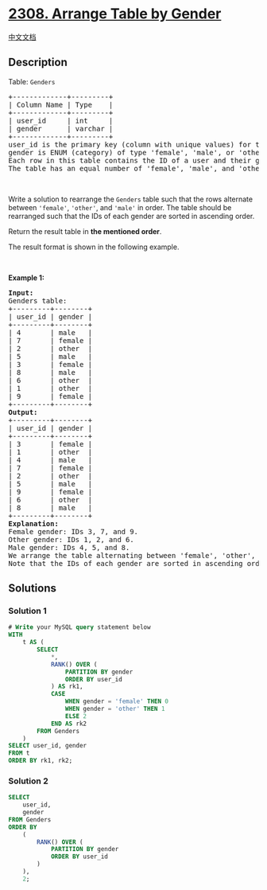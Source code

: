 # [2308. Arrange Table by Gender](https://leetcode.com/problems/arrange-table-by-gender)

[中文文档](./solution/2300-2399/2308.Arrange%20Table%20by%20Gender/README.md)

<!-- tags:Database -->

## Description

<p>Table: <code>Genders</code></p>

<pre>
+-------------+---------+
| Column Name | Type    |
+-------------+---------+
| user_id     | int     |
| gender      | varchar |
+-------------+---------+
user_id is the primary key (column with unique values) for this table.
gender is ENUM (category) of type &#39;female&#39;, &#39;male&#39;, or &#39;other&#39;.
Each row in this table contains the ID of a user and their gender.
The table has an equal number of &#39;female&#39;, &#39;male&#39;, and &#39;other&#39;.
</pre>

<p>&nbsp;</p>

<p>Write a solution&nbsp;to rearrange the <code>Genders</code> table such that the rows alternate between <code>&#39;female&#39;</code>, <code>&#39;other&#39;</code>, and <code>&#39;male&#39;</code> in order. The table should be rearranged such that the IDs of each gender are sorted in ascending order.</p>

<p>Return the result table in <strong>the mentioned order</strong>.</p>

<p>The&nbsp;result format is shown in the following example.</p>

<p>&nbsp;</p>
<p><strong class="example">Example 1:</strong></p>

<pre>
<strong>Input:</strong> 
Genders table:
+---------+--------+
| user_id | gender |
+---------+--------+
| 4       | male   |
| 7       | female |
| 2       | other  |
| 5       | male   |
| 3       | female |
| 8       | male   |
| 6       | other  |
| 1       | other  |
| 9       | female |
+---------+--------+
<strong>Output:</strong> 
+---------+--------+
| user_id | gender |
+---------+--------+
| 3       | female |
| 1       | other  |
| 4       | male   |
| 7       | female |
| 2       | other  |
| 5       | male   |
| 9       | female |
| 6       | other  |
| 8       | male   |
+---------+--------+
<strong>Explanation:</strong> 
Female gender: IDs 3, 7, and 9.
Other gender: IDs 1, 2, and 6.
Male gender: IDs 4, 5, and 8.
We arrange the table alternating between &#39;female&#39;, &#39;other&#39;, and &#39;male&#39;.
Note that the IDs of each gender are sorted in ascending order.
</pre>

## Solutions

### Solution 1

<!-- tabs:start -->

```sql
# Write your MySQL query statement below
WITH
    t AS (
        SELECT
            *,
            RANK() OVER (
                PARTITION BY gender
                ORDER BY user_id
            ) AS rk1,
            CASE
                WHEN gender = 'female' THEN 0
                WHEN gender = 'other' THEN 1
                ELSE 2
            END AS rk2
        FROM Genders
    )
SELECT user_id, gender
FROM t
ORDER BY rk1, rk2;
```

<!-- tabs:end -->

### Solution 2

<!-- tabs:start -->

```sql
SELECT
    user_id,
    gender
FROM Genders
ORDER BY
    (
        RANK() OVER (
            PARTITION BY gender
            ORDER BY user_id
        )
    ),
    2;
```

<!-- tabs:end -->

<!-- end -->
